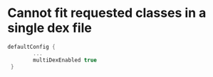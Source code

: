 # Cannot fit requested classes in a single dex file

```gradle
defaultConfig {
        ...
        multiDexEnabled true
 }
```

